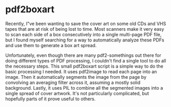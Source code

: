 # pdf2boxart

Recently, I"ve been wanting to save the cover art on some old CDs and VHS tapes that are at risk of being lost to time.  Most scanners make it very easy to scan each side of a box consecutively into a single multi-page PDF file, but I found myself searching for a way to automatically analyze these PDFs and use them to generate a box art spread.

Unfortunately, even though there are many pdf2-somethings out there for doing different types of PDF processing, I couldn't find a single tool to do all the necessary steps.  This small pdf2boxart script is a simple way to do the basic processing I needed.  It uses pdf2image to read each page into an image.  Then it automatically segments the image from the page by convolving an averaging filter across it, assuming a mostly solid background.  Lastly, it uses PIL to combine all the segmented images into a single spread of cover artwork.  It's not particularly complicated, but hopefully parts of it prove useful to others.